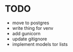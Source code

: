 # TODO
- move to postgres
- write thing for venv
- add gunicorn 
- update gitignore
- implement models tor lists
